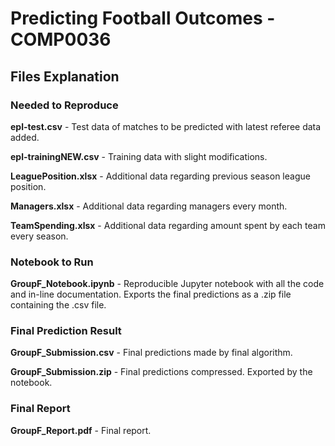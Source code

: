 # Predicting Football Outcomes - COMP0036

## Files Explanation

### Needed to Reproduce

**epl-test.csv** - Test data of matches to be predicted with latest referee data added.

**epl-trainingNEW.csv** - Training data with slight modifications.

**LeaguePosition.xlsx** - Additional data regarding previous season league position.

**Managers.xlsx** - Additional data regarding managers every month.

**TeamSpending.xlsx** - Additional data regarding amount spent by each team every season.

### Notebook to Run

**GroupF_Notebook.ipynb** - Reproducible Jupyter notebook with all the code and in-line documentation. Exports the final predictions as a .zip file containing the .csv file.

### Final Prediction Result

**GroupF_Submission.csv** - Final predictions made by final algorithm.

**GroupF_Submission.zip** - Final predictions compressed. Exported by the notebook.

### Final Report

**GroupF_Report.pdf** - Final report.